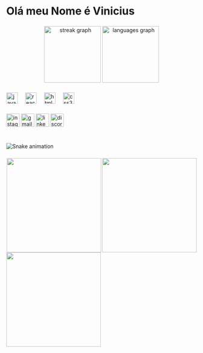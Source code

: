 <h1 align="left">Olá meu Nome é Vinicius</h1>

###

<div align="center">
  <img src="https://streak-stats.demolab.com?user=Oni1345&locale=en&mode=daily&theme=dracula&hide_border=false&border_radius=5" height="150" alt="streak graph"  />
  <img src="https://github-readme-stats.vercel.app/api/top-langs?username=Oni1345&locale=en&hide_title=false&layout=compact&card_width=320&langs_count=5&theme=dracula&hide_border=false" height="150" alt="languages graph"  />
</div>

###

<div align="left">
  <img src="https://cdn.jsdelivr.net/gh/devicons/devicon/icons/javascript/javascript-original.svg" height="30" alt="javascript logo"  />
  <img width="12" />
  <img src="https://cdn.jsdelivr.net/gh/devicons/devicon/icons/react/react-original.svg" height="30" alt="react logo"  />
  <img width="12" />
  <img src="https://cdn.jsdelivr.net/gh/devicons/devicon/icons/html5/html5-original.svg" height="30" alt="html5 logo"  />
  <img width="12" />
  <img src="https://cdn.jsdelivr.net/gh/devicons/devicon/icons/css3/css3-original.svg" height="30" alt="css3 logo"  />
</div>

###

<div align="left">
  <img src="https://img.shields.io/static/v1?message=Instagram&logo=instagram&label=&color=E4405F&logoColor=white&labelColor=&style=for-the-badge" height="35" alt="instagram logo"  />
  <img src="https://img.shields.io/static/v1?message=Gmail&logo=gmail&label=&color=D14836&logoColor=white&labelColor=&style=for-the-badge" height="35" alt="gmail logo"  />
  <img src="https://img.shields.io/static/v1?message=LinkedIn&logo=linkedin&label=&color=0077B5&logoColor=white&labelColor=&style=for-the-badge" height="35" alt="linkedin logo"  />
  <img src="https://img.shields.io/static/v1?message=Discord&logo=discord&label=&color=7289DA&logoColor=white&labelColor=&style=for-the-badge" height="35" alt="discord logo"  />
</div>

###

<br clear="both">

<img src="https://raw.githubusercontent.com/Oni1345/Oni1345/output/snake.svg" alt="Snake animation" />

###

<img align="right" height="250" src="https://th.bing.com/th/id/R.4bb406c973cac118c8a4e792d27f2a57?rik=ABkJZbDFfQrfWw&riu=http%3a%2f%2fpa1.narvii.com%2f6514%2fb84e8680dd45b714b80dec9a9a3f4a69ab15d9ea_00.gif&ehk=Nq3KC8OzqGoupdT8nXhdoPpAhxhyYe6UKrPVugG9c4E%3d&risl=&pid=ImgRaw&r=0"  />

###

<img align="left" height="250" src="https://img2.reactor.cc/pics/thumbnail/post-3559727.jpg"  />

###

<div align="center">
  <img height="250" src="https://66.media.tumblr.com/d399df8f60eceeaad289f75804ff8e5a/tumblr_o5bue5GcrB1tgzy56o2_250.gif"  />
</div>

###
